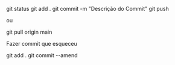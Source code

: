 git status
git add .
git commit -m "Descrição do Commit"
git push

ou

git pull origin main


Fazer commit que esqueceu

git add .
git commit --amend